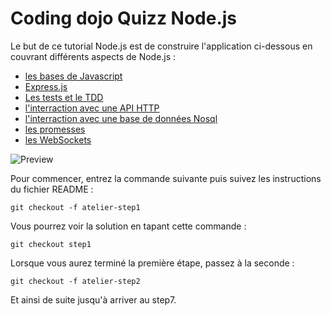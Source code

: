 # Coding dojo Quizz Node.js

Le but de ce tutorial Node.js est de construire l'application ci-dessous en couvrant différents aspects de Node.js :

- [les bases de Javascript](https://github.com/jsebfranck/quizz-nodejs-dojo/tree/atelier-step1)
- [Express.js](https://github.com/jsebfranck/quizz-nodejs-dojo/tree/atelier-step2)
- [Les tests et le TDD](https://github.com/jsebfranck/quizz-nodejs-dojo/tree/atelier-step3)
- [l'interraction avec une API HTTP](https://github.com/jsebfranck/quizz-nodejs-dojo/tree/atelier-step4)
- [l'interraction avec une base de données Nosql](https://github.com/jsebfranck/quizz-nodejs-dojo/tree/atelier-step5)
- [les promesses](https://github.com/jsebfranck/quizz-nodejs-dojo/tree/atelier-step6)
- [les WebSockets](https://github.com/jsebfranck/quizz-nodejs-dojo/tree/atelier-step7)

![Preview](https://github.com/jsebfranck/quizz-nodejs-dojo/raw/master/docs/preview.png)

Pour commencer, entrez la commande suivante puis suivez les instructions du fichier README :

```
git checkout -f atelier-step1
```

Vous pourrez voir la solution en tapant cette commande :

```
git checkout step1
```

Lorsque vous aurez terminé la première étape, passez à la seconde :

```
git checkout -f atelier-step2
```

Et ainsi de suite jusqu'à arriver au step7.
